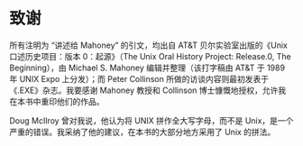 # 致谢

所有注明为 “讲述给 Mahoney” 的引文，均出自 AT\&T 贝尔实验室出版的《Unix 口述历史项目：版本 0：起源》（The Unix Oral History Project: Release.0, The Beginning），由 Michael S. Mahoney 编辑并整理（该打字稿由 AT\&T 于 1989 年 UNIX Expo 上分发）；而 Peter Collinson 所做的访谈内容则最初发表于《.EXE》杂志。我要感谢 Mahoney 教授和 Collinson 博士慷慨地授权，允许我在本书中重印他们的作品。

Doug McIlroy 曾对我说，他认为将 UNIX 拼作全大写字母，而不是 Unix，是一个严重的错误。我采纳了他的建议，在本书的大部分地方采用了 Unix 的拼法。
